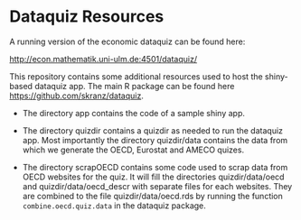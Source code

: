 # Dataquiz Resources

A running version of the economic dataquiz can be found here:

http://econ.mathematik.uni-ulm.de:4501/dataquiz/

This repository contains some additional resources used to host the shiny-based dataquiz app.
The main R package can be found here https://github.com/skranz/dataquiz.

- The directory app contains the code of a sample shiny app.

- The directory quizdir contains a quizdir as needed to run the dataquiz app. Most importantly the directory quizdir/data contains the data from which we generate the OECD, Eurostat and AMECO quizes.

- The directory scrapOECD contains some code used to scrap data from OECD websites for the quiz. It will fill the directories quizdir/data/oecd and quizdir/data/oecd_descr with separate files for each websites. They are combined to the file quizdir/data/oecd.rds by running the function `combine.oecd.quiz.data` in the dataquiz package.  